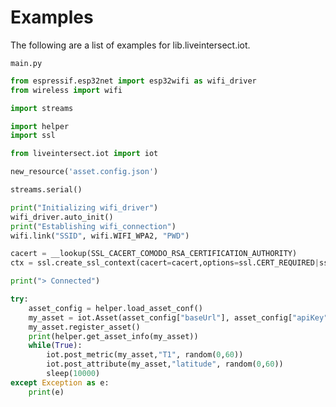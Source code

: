 # Examples

The following are a list of examples for lib.liveintersect.iot.



```main.py```

```python
from espressif.esp32net import esp32wifi as wifi_driver
from wireless import wifi

import streams

import helper
import ssl

from liveintersect.iot import iot

new_resource('asset.config.json')

streams.serial()

print("Initializing wifi_driver")
wifi_driver.auto_init()
print("Establishing wifi_connection")
wifi.link("SSID", wifi.WIFI_WPA2, "PWD")

cacert = __lookup(SSL_CACERT_COMODO_RSA_CERTIFICATION_AUTHORITY)
ctx = ssl.create_ssl_context(cacert=cacert,options=ssl.CERT_REQUIRED|ssl.SERVER_AUTH)

print("> Connected")

try:
    asset_config = helper.load_asset_conf()
    my_asset = iot.Asset(asset_config["baseUrl"], asset_config["apiKey"], asset_config["srNo"], asset_config["assetName"],assetTypeCode=asset_config["assetTypeCode"],ssl_ctx=ctx)
    my_asset.register_asset()
    print(helper.get_asset_info(my_asset))
    while(True):
        iot.post_metric(my_asset,"T1", random(0,60))
        iot.post_attribute(my_asset,"latitude", random(0,60))
        sleep(10000)
except Exception as e:
    print(e)

```
<!--stackedit_data:
eyJoaXN0b3J5IjpbMTIzODM2NzAwNF19
-->
